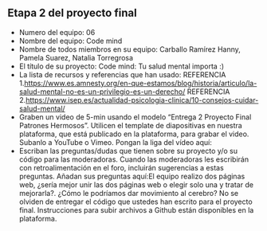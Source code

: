 ## Etapa 2 del proyecto final

- Numero del equipo: 06
- Nombre del equipo: Code mind
- Nombre de todos miembros en su equipo: Carballo Ramírez Hanny, Pamela Suarez, Natalia Torregrosa
- El título de su proyecto:  Code mind: Tu salud mental importa :)
- La lista de recursos y referencias que han usado:
  REFERENCIA 1.https://www.es.amnesty.org/en-que-estamos/blog/historia/articulo/la-salud-mental-no-es-un-privilegio-es-un-derecho/
  REFERENCIA 2.https://www.isep.es/actualidad-psicologia-clinica/10-consejos-cuidar-salud-mental/
- Graben un video de 5-min usando el modelo “Entrega 2 Proyecto Final Patrones Hermosos”. Utilicen el template de diapositivas en nuestra plataforma, que está publicado en la plataforma, para grabar el video. Subanlo a YouTube o Vimeo. Pongan la liga del vídeo aquí: 
- Escriban las preguntas/dudas que tienen sobre su proyecto y/o su código para las moderadoras. Cuando las moderadoras les escribirán con retroalimentación en el foro, incluirán sugerencias a estas preguntas. Añadan sus preguntas aquí:El equipo realizo dos páginas web, ¿sería mejor unir las dos páginas web o elegir solo una y tratar de mejorarla?. ¿Cómo le podríamos dar movimiento al cerebro?
No se olviden de entregar el código que ustedes han escrito para el proyecto final. Instrucciones para subir archivos a Github están disponibles en la plataforma.

